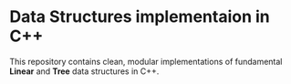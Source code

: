 #  Data Structures implementaion in C++

This repository contains clean, modular implementations of fundamental **Linear** and **Tree** data structures in C++.